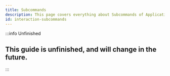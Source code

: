 ```yaml
---
title: Subcommands
description: This page covers everything about Subcommands of Application Commands.
id: interaction-subcommands
---
```


:::info Unfinished
## This guide is unfinished, and will change in the future.  
:::